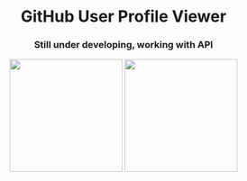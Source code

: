<h1 align="center">GitHub User Profile Viewer</h1>
<h3 align="center">Still under developing, working with API</h3>

<p align="center">
  <img src="https://github.com/Increase12345/GitHub-Profile-Api/assets/98255061/c80298cf-7fd9-42de-9b1b-df9420b40c3c" width="200" />
  <img src="https://github.com/Increase12345/GitHub-Profile-Api/assets/98255061/1c76b828-2b53-48ed-9d83-e0ab9a9b081b" width="200" />
</p>
